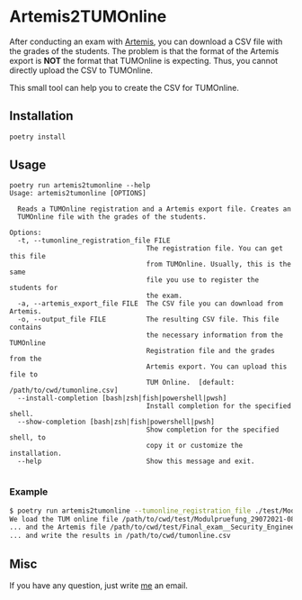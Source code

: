 # Artemis2TUMOnline

After conducting an exam with [Artemis](https://artemis.ase.in.tum.de/), you can download a CSV file with the grades of the students.
The problem is that the format of the Artemis export is **NOT** the format that TUMOnline is expecting.
Thus, you cannot directly upload the CSV to TUMOnline.

This small tool can help you to create the CSV for TUMOnline.

## Installation

```bash
poetry install
```

## Usage

```
poetry run artemis2tumonline --help
Usage: artemis2tumonline [OPTIONS]

  Reads a TUMOnline registration and a Artemis export file. Creates an
  TUMOnline file with the grades of the students.

Options:
  -t, --tumonline_registration_file FILE
                                  The registration file. You can get this file
                                  from TUMOnline. Usually, this is the same
                                  file you use to register the students for
                                  the exam.
  -a, --artemis_export_file FILE  The CSV file you can download from Artemis.
  -o, --output_file FILE          The resulting CSV file. This file contains
                                  the necessary information from the TUMOnline
                                  Registration file and the grades from the
                                  Artemis export. You can upload this file to
                                  TUM Online.  [default: /path/to/cwd/tumonline.csv]
  --install-completion [bash|zsh|fish|powershell|pwsh]
                                  Install completion for the specified shell.
  --show-completion [bash|zsh|fish|powershell|pwsh]
                                  Show completion for the specified shell, to
                                  copy it or customize the installation.
  --help                          Show this message and exit.
 
```

### Example 

```bash
$ poetry run artemis2tumonline --tumonline_registration_file ./test/Modulpruefung_29072021-0800_IN2178_FA_SecurityEngineering.csv --artemis_export_file test/Final_exam__Security_EngineeringResults.csv
We load the TUM online file /path/to/cwd/test/Modulpruefung_29072021-0800_IN217 8_FA_SecurityEngineering.csv
... and the Artemis file /path/to/cwd/test/Final_exam__Security_EngineeringResults.csv
... and write the results in /path/to/cwd/tumonline.csv
```

## Misc

If you have any question, just write [me](mailto:patrick.stoeckle@tum.de?subject=Artemis2TUMOnline) an email.
